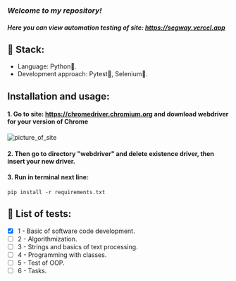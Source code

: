 ### _Welcome to my repository!_
#### _Here you can view automation testing of site: https://segway.vercel.app_
## 🎸 Stack:
- Language: Python🐍.
- Development approach: Pytest🔨, Selenium🦾.
## Installation and usage:
#### 1. Go to site: https://chromedriver.chromium.org and download webdriver for your version of Chrome
![picture_of_site](https://user-images.githubusercontent.com/72101790/172024646-284dddbc-4fef-414f-975e-823cbb07666e.png)
#### 2. Then go to directory "webdriver" and delete existence driver, then insert your new driver.
#### 3. Run in terminal next line:
    pip install -r requirements.txt
## 📌 List of tests: 
- [X] 1 - Basic of software code development.
- [ ] 2 - Algorithmization.
- [ ] 3 - Strings and basics of text processing.
- [ ] 4 - Programming with classes.
- [ ] 5 - Test of OOP.
- [ ] 6 - Tasks.
